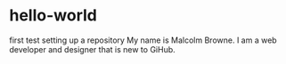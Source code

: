 # hello-world
first test setting up a repository
My name is Malcolm Browne. I am a web developer and designer that is new to GiHub.
